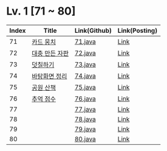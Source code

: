 # Lv. 1 \[71 ~ 80]

| Index | Title | Link(Github) | Link(Posting) |
|----|----|----|----|
| 71 | [카드 뭉치](https://school.programmers.co.kr/learn/courses/30/lessons/159994) | [71.java](https://github.com/2384320/Programmers-Algorithm/blob/main/Lv.1/71~80/71.java) | [Link](https://swift-badge-161.notion.site/Lv-1-071-a59f1a833e784a0f83a44d73bf3332c2) |
| 72 | [대충 만든 자판](https://school.programmers.co.kr/learn/courses/30/lessons/160586) | [72.java](https://github.com/2384320/Programmers-Algorithm/blob/main/Lv.1/71~80/72.java) | [Link](https://swift-badge-161.notion.site/Lv-1-072-e5982dee9fa74c3f8c2bce83c456cb56) |
| 73 | [덧칠하기](https://school.programmers.co.kr/learn/courses/30/lessons/161989) | [73.java](https://github.com/2384320/Programmers-Algorithm/blob/main/Lv.1/71~80/73.java) | [Link](https://swift-badge-161.notion.site/Lv-1-073-e29dfcae43bf472f94bfea5d8894495c) |
| 74 | [바탕화면 정리](https://school.programmers.co.kr/learn/courses/30/lessons/161990) | [74.java](https://github.com/2384320/Programmers-Algorithm/blob/main/Lv.1/71~80/74.java) | [Link](https://swift-badge-161.notion.site/Lv-1-074-fc19b0a377e84963b09646fc8daebb20) |
| 75 | [공원 산책](https://school.programmers.co.kr/learn/courses/30/lessons/172928) | [75.java](https://github.com/2384320/Programmers-Algorithm/blob/main/Lv.1/71~80/75.java) | [Link](https://swift-badge-161.notion.site/Lv-1-075-e8b2b3bee6b143dfbadb7a7ef911f418) |
| 76 | [추억 점수](https://school.programmers.co.kr/learn/courses/30/lessons/176963) | [76.java](https://github.com/2384320/Programmers-Algorithm/blob/main/Lv.1/71~80/76.java) | [Link](https://swift-badge-161.notion.site/Lv-1-076-c27949ad19f94877ab472b3ecef75550) |
| 77 | []() | [77.java](https://github.com/2384320/Programmers-Algorithm/blob/main/Lv.1/71~80/77.java) | [Link]() |
| 78 | []() | [78.java](https://github.com/2384320/Programmers-Algorithm/blob/main/Lv.1/71~80/78.java) | [Link]() |
| 79 | []() | [79.java](https://github.com/2384320/Programmers-Algorithm/blob/main/Lv.1/71~80/79.java) | [Link]() |
| 80 | []() | [80.java](https://github.com/2384320/Programmers-Algorithm/blob/main/Lv.1/71~80/80.java) | [Link]() |